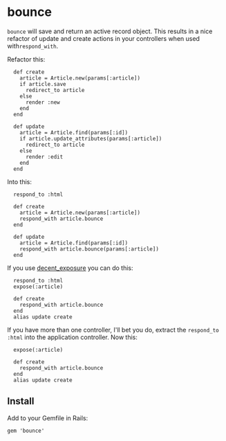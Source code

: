 bounce
======

  `bounce` will save and return an active record object. This results in a nice refactor of update and create actions in your controllers when used with`respond_with`.

  Refactor this:

      def create
        article = Article.new(params[:article])
        if article.save
          redirect_to article
        else
          render :new
        end
      end

      def update
        article = Article.find(params[:id])
        if article.update_attributes(params[:article])
          redirect_to article
        else
          render :edit
        end
      end

  Into this:

      respond_to :html

      def create
        article = Article.new(params[:article])
        respond_with article.bounce
      end

      def update
        article = Article.find(params[:id])
        respond_with article.bounce(params[:article])
      end

  If you use [decent_exposure](https://github.com/voxdolo/decent_exposure) you can do this:

      respond_to :html
      expose(:article)

      def create
        respond_with article.bounce
      end
      alias update create

  If you have more than one controller, I'll bet you do, extract the `respond_to :html` into the application controller. Now this:

      expose(:article)

      def create
        respond_with article.bounce
      end
      alias update create

Install
-------

Add to your Gemfile in Rails:

    gem 'bounce'
